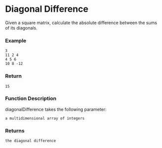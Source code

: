 # Diagonal Difference

Given a square matrix, calculate the absolute difference between the sums of its diagonals.

### Example
```
3
11 2 4
4 5 6
10 8 -12
```

### Return
```
15
```

### Function Description

diagonalDifference takes the following parameter:

```
a multidimensional array of integers
```

### Returns
```
the diagonal difference
```
